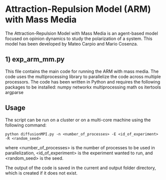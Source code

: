 # Attraction-Repulsion Model (ARM) with Mass Media

The Attraction-Repulsion Model with Mass Media is an agent-based model focused on opinion dynamics to study the polarization of a system. This model has been developed by Mateo Carpio and Mario Cosenza. 

## 1) exp_arm_mm.py

This file contains the main code for running the ARM with mass media. The code uses the multiprocessing library to parallelize the code across multiple processors.
The code has been written in Python and requires the following packages to be installed:
    numpy
    networkx
    multiprocessing
    math
    os
    itertools
    argparse
    

## Usage

The script can be run on a cluster or on a multi-core machine using the following command:

    python diffusionMPI.py -n <number_of_processes> -E <id_of_experiment> -R <random_seed>

where <number_of_processes> is the number of processes to be used in parallelization, <id_of_experiment> is the experiment wanted to run, and <random_seed> is the seed.

The output of the code is saved in the current and output folder directory, which is created if it does not exist.
